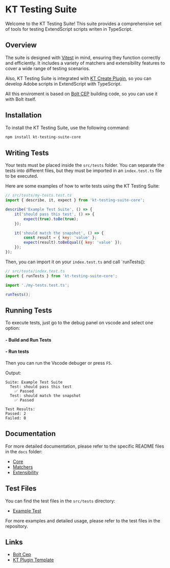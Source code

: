 # KT Testing Suite

Welcome to the KT Testing Suite! This suite provides a comprehensive set of tools for testing ExtendScript scripts writen in TypeScript.

## Overview

The suite is designed with [Vitest](https://vitest.dev/) in mind, ensuring they function correctly and efficiently. It includes a variety of matchers and extensibility features to cover a wide range of testing scenarios.

Also, KT Testing Suite is integrated with [KT Create Plugin](https://github.com/Octopodo/kt-plugin-template), so you can develop Adobe scripts in ExtendScript with TypeScript.

All this enviroment is based on [Bolt CEP](https://github.com/hyperbrew/bolt-cep) building code, so you can use it with Bolt itself.

## Installation

To install the KT Testing Suite, use the following command:

```bash
npm install kt-testing-suite-core
```

## Writing Tests

Your tests must be placed inside the `src/tests` folder. You can separate the tests into different files, but they must be imported in an `index.test.ts` file to be executed.

Here are some examples of how to write tests using the KT Testing Suite:

```javascript
// src/tests/my-tests.test.ts
import { describe, it, expect } from 'kt-testing-suite-core';

describe('Example Test Suite', () => {
    it('should pass this test', () => {
        expect(true).toBe(true);
    });

    it('should match the snapshot', () => {
        const result = { key: 'value' };
        expect(result).toBeEqual({ key: 'value' });
    });
});
```

Then, you can import it on your `index.test.ts` and call `runTests():

```javascript
// src/tests/index.test.ts
import { runTests } from 'kt-testing-suite-core';

import './my-tests.test.ts';

runTests();
```

## Running Tests

To execute tests, just go to the debug panel on vscode and select one option:

#### - Build and Run Tests

#### - Run tests

Then you can run the Vscode debuger or press `F5`.

Output:

```
Suite: Example Test Suite
  Test: should pass this test
    ✅ Passed
  Test: should match the snapshot
    ✅ Passed

Test Results:
Passed: 2
Failed: 0
```

## Documentation

For more detailed documentation, please refer to the specific README files in the `docs` folder:

-   [Core](docs/core.md)
-   [Matchers](docs/matchers.md)
-   [Extensibility](docs/extensibility.md)

## Test Files

You can find the test files in the `src/tests` directory:

-   [Example Test](src/tests/example.test.js)

For more examples and detailed usage, please refer to the test files in the repository.

## Links

-   [Bolt Cep](https://github.com/hyperbrew/bolt-cep)
-   [KT Plugin Template](https://github.com/Octopodo/kt-plugin-template)

```

```
